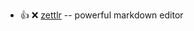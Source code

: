- :+1: :x:  [zettlr](https://github.com/Zettlr/Zettlr/releases/download/v1.8.5/Zettlr-1.8.5-amd64.deb)  --  powerful markdown editor

